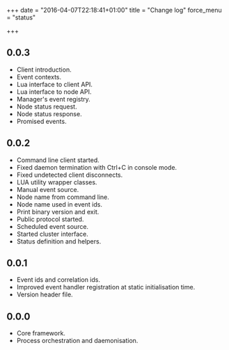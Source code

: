 +++
date = "2016-04-07T22:18:41+01:00"
title = "Change log"
force_menu = "status"

+++

0.0.3
-----
- Client introduction.
- Event contexts.
- Lua interface to client API.
- Lua interface to node API.
- Manager's event registry.
- Node status request.
- Node status response.
- Promised events.

0.0.2
-----
- Command line client started.
- Fixed daemon termination with Ctrl+C in console mode.
- Fixed undetected client disconnects.
- LUA utility wrapper classes.
- Manual event source.
- Node name from command line.
- Node name used in event ids.
- Print binary version and exit.
- Public protocol started.
- Scheduled event source.
- Started cluster interface.
- Status definition and helpers.

0.0.1
-----
- Event ids and correlation ids.
- Improved event handler registration at static initialisation time.
- Version header file.

0.0.0
-----
- Core framework.
- Process orchestration and daemonisation.
